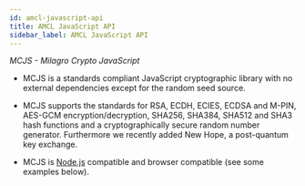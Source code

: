 ```yaml
---
id: amcl-javascript-api
title: AMCL JavaScript API
sidebar_label: AMCL JavaScript API
---
```

_MCJS - Milagro Crypto JavaScript_

-   MCJS is a standards compliant JavaScript cryptographic library with no
    external dependencies except for the random seed source.

-   MCJS supports the standards for RSA, ECDH, ECIES, ECDSA and M-PIN, AES-GCM
    encryption/decryption, SHA256, SHA384, SHA512 and SHA3 hash functions and a
    cryptographically secure random number generator. Furthermore we recently
    added New Hope, a post-quantum key exchange.

-   MCJS is [Node.js](https://nodejs.org/en/) compatible and browser compatible
    (see some examples below).
